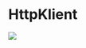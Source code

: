 # HttpKlient

[![](https://jitpack.io/v/lion7/httpklient.svg)](https://jitpack.io/#lion7/httpklient)
